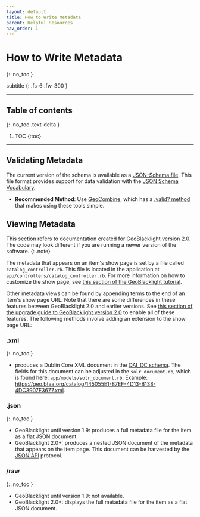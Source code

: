 ```yaml
---
layout: default
title: How to Write Metadata
parent: Helpful Resources
nav_order: 1
---
```


# How to Write Metadata
{: .no_toc }

subtitle
{: .fs-6 .fw-300 }

---
## Table of contents
{: .no_toc .text-delta }

1. TOC
{:toc}

---

## Validating Metadata

The current version of the schema is available as a [JSON-Schema file](https://github.com/geoblacklight/geoblacklight/tree/main/schema). This file format provides support for data validation with the [JSON Schema Vocabulary](http://json-schema.org).

* **Recommended Method**: Use [GeoCombine](https://github.com/OpenGeoMetadata/GeoCombine), which has a [.valid? method](http://www.rubydoc.info/gems/geo_combine/0.1.0/GeoCombine/Geoblacklight#valid%3F-instance_method) that makes using these tools simple.

## Viewing Metadata

This section refers to documentation created for GeoBlacklight version 2.0. The code may look different if you are running a newer version of the software.
{: .note}

The metadata that appears on an item's show page is set by a file called `catalog_controller.rb`. This file is located in the application at `app/controllers/catalog_controller.rb`. For more information on how to customize the show page, see [this section of the GeoBlacklight tutorial](https://geoblacklight.org/tutorial/2015/02/09/customize-your-application.html#customize-metadata-shown).

Other metadata views can be found by appending terms to the end of an item's show page URL. Note that there are some differences in these features between GeoBlacklight 2.0 and earlier versions. See [this section of the upgrade guide to GeoBlacklight version 2.0](https://github.com/geoblacklight/geoblacklight/wiki/GeoBlacklight-2.0-Upgrade-Guide#update-catalogcontroller) to enable all of these features. The following methods involve adding an extension to the show page URL:

### .xml
{: .no_toc }

* produces a Dublin Core XML document in the [OAI_DC schema](https://www.openarchives.org/OAI/2.0/oai_dc.xsd). The fields for this document can be adjusted in the `solr_document.rb`, which is found here: `app/models/solr_document.rb`. Example: https://geo.btaa.org/catalog/145055E1-87EF-4D13-B138-4DC3907F3677.xml.

### .json
{: .no_toc }

* GeoBlacklight until version 1.9: produces a full metadata file for the item as a flat JSON document.
* GeoBlacklight 2.0+: produces a nested JSON document of the metadata that appears on the item page. This document can be harvested by the [JSON:API](https://jsonapi.org/) protocol.

### /raw
{: .no_toc }

* GeoBlacklight until version 1.9: not available.
* GeoBlacklight 2.0+: displays the full metadata file for the item as a flat JSON document.
